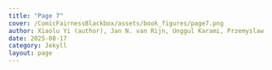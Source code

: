 ```yaml
---
title: "Page 7"
cover: /ComicFairnessBlackbox/assets/book_figures/page7.png
author: Xiaolu Yi (author), Jan N. van Rijn, Unggul Karami, Przemyslaw Biecek (supervisors)
date: 2025-08-17
category: Jekyll
layout: page
---
```

